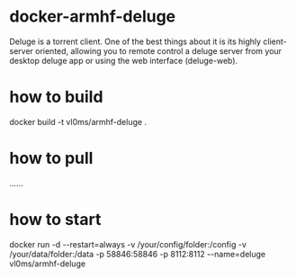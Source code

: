 # docker-armhf-deluge
Deluge is a torrent client. One of the best things about it is its highly client-server oriented, allowing you to remote control a deluge server from your desktop deluge app or using the web interface (deluge-web). 

# how to build
docker build -t vl0ms/armhf-deluge .

# how to pull
......

# how to start
docker run -d --restart=always -v /your/config/folder:/config -v /your/data/folder:/data -p 58846:58846 -p 8112:8112 --name=deluge vl0ms/armhf-deluge
